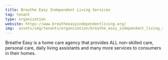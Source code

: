 ```yaml
---
title: Breathe Easy Independent Living Services
tag: tenant
type: organization
website: https://www.breatheeasyindependentliving.org/
img:  assets/img/tenants/organization/breathe_easy_independent_living_services.jpg
---
```


Breathe Easy is a home care agency that provides ALL non-skilled care, personal care, daily living assistants and many more services to consumers in their homes.
